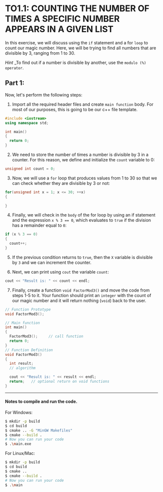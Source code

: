 # TO1.1: COUNTING THE NUMBER OF TIMES A SPECIFIC NUMBER APPEARS IN A GIVEN LIST
In this exercise, we will discuss using the `if` statement and a for `loop` to count our magic 
number. Here, we will be trying to find all numbers that are divisible by 3, ranging from 1 to 30.

*Hint*
_To find out if a number is divisible by another, use the `modulo (%) operator`.

## Part 1:
Now, let's perform the following steps:

1. Import all the required header files and create `main function` body. For most of our purposes, this is going to be our c++ file template. 
  ```c++
  #include <iostream>
  using namespace std;
  
  int main()
  {
    return 0;
  }
  ```

2. We need to store the number of times a number is divisible by 3 in a counter. For this reason, 
we define and initialize the `count` variable to 0:
  ```c++
  unsigned int count = 0;
  ```

3. Now, we will use a `for` loop that produces values from 1 to 30 so that we can check whether 
they are divisible by 3 or not:
```c++
for(unsigned int x = 1; x <= 30; ++x)
{
   
}
```

4. Finally, we will check in the `body` of the for loop by using an if statement and the expression 
`x % 3 == 0`, which evaluates to `true` if the division has a remainder equal to `0`:
```c++
if (x % 3 == 0)
{
  count++;
}
```

5. If the previous condition returns to `true`, then the `X` variable is divisible by `3` and 
we can increment the counter.


6. Next, we can print using `cout` the variable `count`:
```c++
cout << "Result is: " << count << endl;
```

7. Finally, create a function `void FactorMod3()` and move the code from steps 1-5 to it. Your function should print an `integer` with the count of
our magic number and it will return nothing (`void`) back to the user. 
  ```c++
  // Function Prototype
  void FactorMod3();

  // Main function
  int main()
  {
    FactorMod3();     // call function
    return 0;
  }
  // Function Definition
  void FactorMod3()
  {
    int result;
    // algorithm

    cout << "Result is: " << result << endl;
    return;   // optional return on void functions
  }
  ```


---
#### Notes to compile and run the code.

For Windows:
```bash
$ mkdir -p build
$ cd build
$ cmake .. -G "MinGW Makefiles"
$ cmake --build .
# Now you can run your code
$ .\main.exe
```
For Linux/Mac:
```bash
$ mkdir -p build
$ cd build
$ cmake ..
$ cmake --build .
# Now you can run your code
$ .\main
```